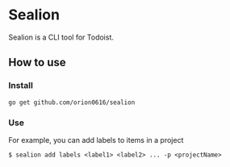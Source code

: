 # Sealion
Sealion is a CLI tool for Todoist.

## How to use
### Install
```
go get github.com/orion0616/sealion
```

### Use
For example, you can add labels to items in a project
```
$ sealion add labels <label1> <label2> ... -p <projectName>
```
